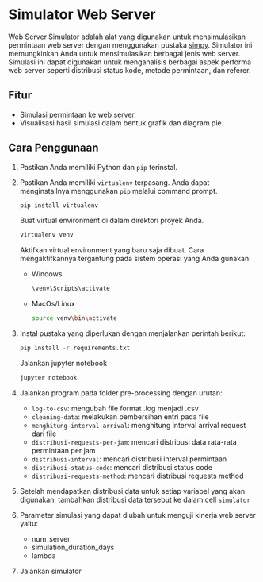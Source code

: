 # Simulator Web Server

Web Server Simulator adalah alat yang digunakan untuk mensimulasikan permintaan web server dengan menggunakan pustaka [simpy](https://www.sympy.org/en/docs.html). Simulator ini memungkinkan Anda untuk mensimulasikan berbagai jenis web server. Simulasi ini dapat digunakan untuk menganalisis berbagai aspek performa web server seperti distribusi status kode, metode permintaan, dan referer.

## Fitur

- Simulasi permintaan ke web server.
- Visualisasi hasil simulasi dalam bentuk grafik dan diagram pie.

## Cara Penggunaan

1. Pastikan Anda memiliki Python dan `pip` terinstal.
2. Pastikan Anda memiliki `virtualenv` terpasang. Anda dapat menginstallnya menggunakan `pip` melalui command prompt.

    ```bash
    pip install virtualenv
    ```
   Buat virtual environment di dalam direktori proyek Anda.

    ```bash
    virtualenv venv
    ```
   Aktifkan virtual environment yang baru saja dibuat. Cara mengaktifkannya tergantung pada sistem operasi yang Anda gunakan:
   - Windows
     ```bash
     \venv\Scripts\activate
     ```
   - MacOs/Linux
     ```bash
     source venv\bin\activate
     ```
4. Instal pustaka yang diperlukan dengan menjalankan perintah berikut:

    ```bash
    pip install -r requirements.txt
    ```
   Jalankan jupyter notebook
    ```bash
    jupyter notebook
    ```
6. Jalankan program pada folder pre-processing dengan urutan:
    - `log-to-csv`: mengubah file format .log menjadi .csv
    - `cleaning-data`: melakukan pembersihan entri pada file
    - `menghitung-interval-arrival`: menghitung interval arrival request dari file
    - `distribusi-requests-per-jam`: mencari distribusi data rata-rata permintaan per jam
    - `distribusi-interval`: mencari distribusi interval permintaan
    - `distribusi-status-code`: mencari distribusi status code
    - `distribusi-requests-method`: mencari distribusi requests method
7. Setelah mendapatkan distribusi data untuk setiap variabel yang akan digunakan, tambahkan distribusi data tersebut ke dalam cell `simulator`
8. Parameter simulasi yang dapat diubah untuk menguji kinerja web server yaitu:
    - num_server
    - simulation_duration_days
    - lambda
9. Jalankan simulator
